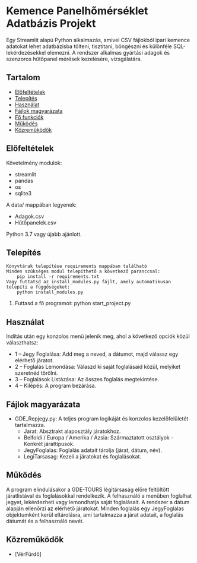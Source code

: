 # Kemence Panelhőmérséklet Adatbázis Projekt

Egy Streamlit alapú Python alkalmazás, amivel CSV fájlokból ipari kemence adatokat lehet adatbázisba tölteni, tisztítani, böngészni és különféle SQL-lekérdezésekkel elemezni.
A rendszer alkalmas gyártási adagok és szenzoros hűtőpanel mérések kezelésére, vizsgálatára.

## Tartalom

- [Előfeltételek](#elofeltetelek)
- [Telepítés](#telepites)
- [Használat](#hasznalat)
- [Fájlok magyarázata](#fajlok-magyarazata)
- [Fő funkciók](#funkciok)
- [Működés](#mukodes)
- [Közreműködők](#kozremukodok)

## Előfeltételek

Követelmény modulok:
-	streamlit
-   pandas
-	os
-	sqlite3

A data/ mappában legyenek:

-   Adagok.csv
-   Hűtőpanelek.csv

Python 3.7 vagy újabb ajánlott.

## Telepítés

    Könyvtárak telepítése requirements mappában található
    Minden szükséges modul telepíthető a következő paranccsal:
        pip install -r requirements.txt
    Vagy futtatsd az install_modules.py fájlt, amely automatikusan telepíti a függőségeket:
        python install_modules.py

1.	Futtasd a fő programot:
	python start_project.py

## Használat

Indítás után egy konzolos menü jelenik meg, ahol a következő opciók közül választhatsz:
-	1 – Jegy Foglalása: Add meg a neved, a dátumot, majd válassz egy elérhető járatot.
-	2 – Foglalás Lemondása: Válaszd ki saját foglalásaid közül, melyiket szeretnéd törölni.
-	3 – Foglalások Listázása: Az összes foglalás megtekintése.
-	4 – Kilépés: A program bezárása.

## Fájlok magyarázata

-	GDE_Repjegy.py: A teljes program logikáját és konzolos kezelőfelületét tartalmazza.
	-	Jarat: Absztrakt alaposztály járatokhoz.
	-	Belfoldi / Europa / Amerika / Azsia: Származtatott osztályok - Konkrét járattípusok.
	-	JegyFoglalas: Foglalás adatait tárolja (járat, dátum, név).
	-	LegiTarsasag: Kezeli a járatokat és foglalásokat.
	
## Működés
A program elindulásakor a GDE-TOURS légitársaság előre feltöltött járatlistával és foglalásokkal rendelkezik. A felhasználó a menüben foglalhat jegyet, lekérdezheti vagy lemondhatja saját foglalásait.
A rendszer a dátum alapján ellenőrzi az elérhető járatokat. Minden foglalás egy JegyFoglalas objektumként kerül eltárolásra, ami tartalmazza a járat adatait, a foglalás dátumát és a felhasználó nevét.

## Közreműködők

-   [VérFürdő]
